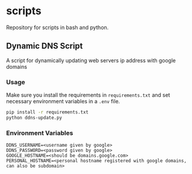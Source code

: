 # scripts
Repository for scripts in bash and python. 


## Dynamic DNS Script
A script for dynamically updating web servers ip address with google domains

### Usage 
Make sure you install the requirements in `requirements.txt` and set necessary environment variables in a `.env` file.

```bash
pip install -r requirements.txt
python ddns-update.py
```

### Environment Variables
```
DDNS_USERNAME=<username given by google>
DDNS_PASSWORD=<password given by google>
GOOGLE_HOSTNAME=<should be domains.google.com>
PERSONAL_HOSTNAME=<personal hostname registered with google domains, can also be subdomain>
```